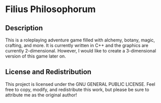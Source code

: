 # Filius Philosophorum

## Description

This is a roleplaying adventure game filled with alchemy, botany, magic, crafting, and more. It is currently written in C++ and the graphics are currently 2-dimensional. However, I would like to create a 3-dimensional version of this game later on.

## License and Redistribution

This project is licensed under the GNU GENERAL PUBLIC LICENSE. Feel free to copy, modify, and redistribute this work, but please be sure to attribute me as the original author!